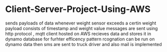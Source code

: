 # Client-Server-Project-Using-AWS
sends payloads of data  whenever weight sensor exceeds a certin weight payload consists of timestamp and weight value 
messages are sent using http protocol , mqtt client hosted on AWS recieves data and stores it in dynamo database for furhter efficency pattern rcognation can be run on dynamo data then sms are sent to truck driver and also mail is implemented 

